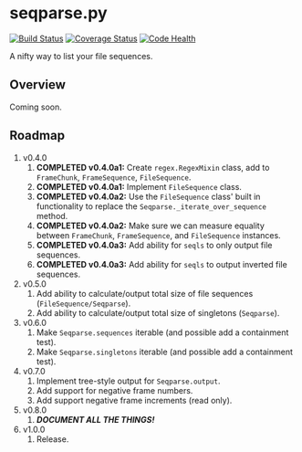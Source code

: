 # seqparse.py

[![Build Status](https://travis-ci.org/hoafaloaf/seqparse.svg?branch=master)](https://travis-ci.org/hoafaloaf/seqparse) [![Coverage Status](https://coveralls.io/repos/github/hoafaloaf/seqparse/badge.svg)](https://coveralls.io/github/hoafaloaf/seqparse) [![Code Health](https://landscape.io/github/hoafaloaf/seqparse/develop/landscape.svg?style=flat)](https://landscape.io/github/hoafaloaf/seqparse)


A nifty way to list your file sequences.

## Overview

Coming soon.

## Roadmap

1. v0.4.0
    1. **COMPLETED v0.4.0a1:** Create `regex.RegexMixin` class, add to
    `FrameChunk`, `FrameSequence`, `FileSequence`.
    1. **COMPLETED v0.4.0a1:** Implement `FileSequence` class.
    1. **COMPLETED v0.4.0a2:** Use the `FileSequence` class' built in
    functionality to replace the `Seqparse._iterate_over_sequence` method.
    1. **COMPLETED v0.4.0a2:** Make sure we can measure equality between
    `FrameChunk`, `FrameSequence`, and `FileSequence` instances.
    1. **COMPLETED v0.4.0a3:** Add ability for `seqls` to only output file
    sequences.
    1. **COMPLETED v0.4.0a3:** Add ability for `seqls` to output inverted file
    sequences.
1. v0.5.0
    1. Add ability to calculate/output total size of file sequences
    (`FileSequence/Seqparse`).
    1. Add ability to calculate/output total size of singletons (`Seqparse`).
1. v0.6.0
    1. Make `Seqparse.sequences` iterable (and possible add a containment
    test).
    1. Make `Seqparse.singletons` iterable (and possible add a containment
    test).
1. v0.7.0
    1. Implement tree-style output for `Seqparse.output`.
    1. Add support for negative frame numbers.
    1. Add support negative frame increments (read only).
1. v0.8.0
    1. ***DOCUMENT ALL THE THINGS!***
1. v1.0.0
    1. Release.
